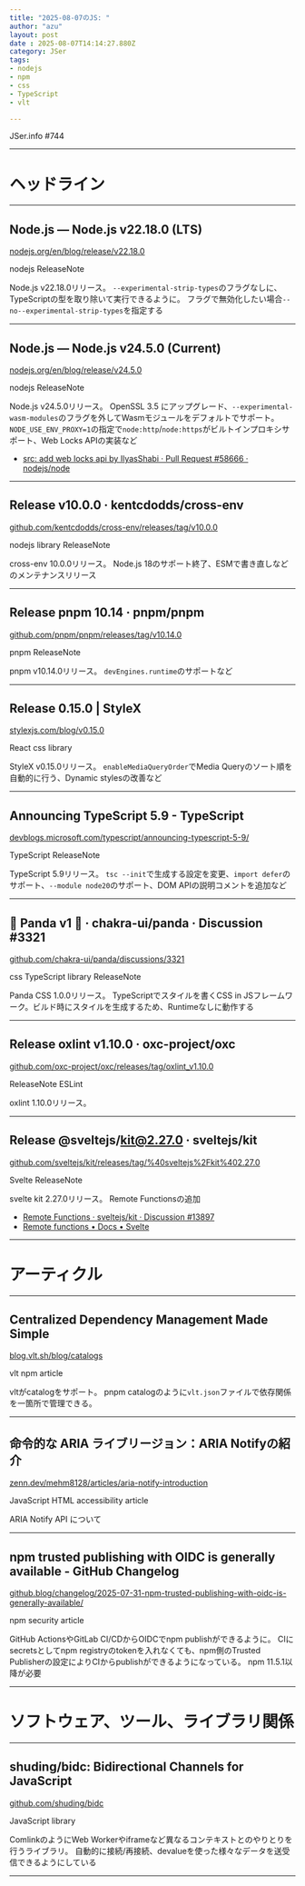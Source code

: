 ```yaml
---
title: "2025-08-07のJS: "
author: "azu"
layout: post
date : 2025-08-07T14:14:27.880Z
category: JSer
tags:
- nodejs
- npm
- css
- TypeScript
- vlt

---
```


JSer.info #744

----

<h1 class="site-genre">ヘッドライン</h1>

----

## Node.js — Node.js v22.18.0 (LTS)
[nodejs.org/en/blog/release/v22.18.0](https://nodejs.org/en/blog/release/v22.18.0 "Node.js — Node.js v22.18.0 (LTS)")
<p class="jser-tags jser-tag-icon"><span class="jser-tag">nodejs</span> <span class="jser-tag">ReleaseNote</span></p>

Node.js v22.18.0リリース。
`--experimental-strip-types`のフラグなしに、TypeScriptの型を取り除いて実行できるように。
フラグで無効化したい場合`--no--experimental-strip-types`を指定する


----

## Node.js — Node.js v24.5.0 (Current)
[nodejs.org/en/blog/release/v24.5.0](https://nodejs.org/en/blog/release/v24.5.0 "Node.js — Node.js v24.5.0 (Current)")
<p class="jser-tags jser-tag-icon"><span class="jser-tag">nodejs</span> <span class="jser-tag">ReleaseNote</span></p>

Node.js v24.5.0リリース。
OpenSSL 3.5 にアップグレード、`--experimental-wasm-modules`のフラグを外してWasmモジュールをデフォルトでサポート。
`NODE_USE_ENV_PROXY=1`の指定で`node:http`/`node:https`がビルトインプロキシサポート、Web Locks APIの実装など

- [src: add web locks api by IlyasShabi · Pull Request #58666 · nodejs/node](https://github.com/nodejs/node/pull/58666 "src: add web locks api by IlyasShabi · Pull Request #58666 · nodejs/node")

----

## Release v10.0.0 · kentcdodds/cross-env
[github.com/kentcdodds/cross-env/releases/tag/v10.0.0](https://github.com/kentcdodds/cross-env/releases/tag/v10.0.0 "Release v10.0.0 · kentcdodds/cross-env")
<p class="jser-tags jser-tag-icon"><span class="jser-tag">nodejs</span> <span class="jser-tag">library</span> <span class="jser-tag">ReleaseNote</span></p>

cross-env 10.0.0リリース。
Node.js 18のサポート終了、ESMで書き直しなどのメンテナンスリリース


----

## Release pnpm 10.14 · pnpm/pnpm
[github.com/pnpm/pnpm/releases/tag/v10.14.0](https://github.com/pnpm/pnpm/releases/tag/v10.14.0 "Release pnpm 10.14 · pnpm/pnpm")
<p class="jser-tags jser-tag-icon"><span class="jser-tag">pnpm</span> <span class="jser-tag">ReleaseNote</span></p>

pnpm v10.14.0リリース。
`devEngines.runtime`のサポートなど


----

## Release 0.15.0 | StyleX
[stylexjs.com/blog/v0.15.0](https://stylexjs.com/blog/v0.15.0 "Release 0.15.0 | StyleX")
<p class="jser-tags jser-tag-icon"><span class="jser-tag">React</span> <span class="jser-tag">css</span> <span class="jser-tag">library</span></p>

StyleX v0.15.0リリース。
`enableMediaQueryOrder`でMedia Queryのソート順を自動的に行う、Dynamic stylesの改善など


----

## Announcing TypeScript 5.9 - TypeScript
[devblogs.microsoft.com/typescript/announcing-typescript-5-9/](https://devblogs.microsoft.com/typescript/announcing-typescript-5-9/ "Announcing TypeScript 5.9 - TypeScript")
<p class="jser-tags jser-tag-icon"><span class="jser-tag">TypeScript</span> <span class="jser-tag">ReleaseNote</span></p>

TypeScript 5.9リリース。
`tsc --init`で生成する設定を変更、`import defer`のサポート、`--module node20`のサポート、DOM APIの説明コメントを追加など


----

## 🐼 Panda v1 🎊 · chakra-ui/panda · Discussion #3321
[github.com/chakra-ui/panda/discussions/3321](https://github.com/chakra-ui/panda/discussions/3321 "🐼 Panda v1 🎊 · chakra-ui/panda · Discussion #3321")
<p class="jser-tags jser-tag-icon"><span class="jser-tag">css</span> <span class="jser-tag">TypeScript</span> <span class="jser-tag">library</span> <span class="jser-tag">ReleaseNote</span></p>

Panda CSS 1.0.0リリース。
TypeScriptでスタイルを書くCSS in JSフレームワーク。ビルド時にスタイルを生成するため、Runtimeなしに動作する


----

## Release oxlint v1.10.0 · oxc-project/oxc
[github.com/oxc-project/oxc/releases/tag/oxlint\_v1.10.0](https://github.com/oxc-project/oxc/releases/tag/oxlint_v1.10.0 "Release oxlint v1.10.0 · oxc-project/oxc")
<p class="jser-tags jser-tag-icon"><span class="jser-tag">ReleaseNote</span> <span class="jser-tag">ESLint</span></p>

oxlint 1.10.0リリース。


----

## Release @sveltejs/kit@2.27.0 · sveltejs/kit
[github.com/sveltejs/kit/releases/tag/%40sveltejs%2Fkit%402.27.0](https://github.com/sveltejs/kit/releases/tag/%40sveltejs%2Fkit%402.27.0 "Release @sveltejs/kit@2.27.0 · sveltejs/kit")
<p class="jser-tags jser-tag-icon"><span class="jser-tag">Svelte</span> <span class="jser-tag">ReleaseNote</span></p>

svelte kit 2.27.0リリース。
Remote Functionsの追加

- [Remote Functions · sveltejs/kit · Discussion #13897](https://github.com/sveltejs/kit/discussions/13897 "Remote Functions · sveltejs/kit · Discussion #13897")
- [Remote functions • Docs • Svelte](https://svelte.dev/docs/kit/remote-functions "Remote functions • Docs • Svelte")

----
<h1 class="site-genre">アーティクル</h1>

----

## Centralized Dependency Management Made Simple
[blog.vlt.sh/blog/catalogs](https://blog.vlt.sh/blog/catalogs "Centralized Dependency Management Made Simple")
<p class="jser-tags jser-tag-icon"><span class="jser-tag">vlt</span> <span class="jser-tag">npm</span> <span class="jser-tag">article</span></p>

vltがcatalogをサポート。
pnpm catalogのように`vlt.json`ファイルで依存関係を一箇所で管理できる。


----

## 命令的な ARIA ライブリージョン：ARIA Notifyの紹介
[zenn.dev/mehm8128/articles/aria-notify-introduction](https://zenn.dev/mehm8128/articles/aria-notify-introduction "命令的な ARIA ライブリージョン：ARIA Notifyの紹介")
<p class="jser-tags jser-tag-icon"><span class="jser-tag">JavaScript</span> <span class="jser-tag">HTML</span> <span class="jser-tag">accessibility</span> <span class="jser-tag">article</span></p>

ARIA Notify API について


----

## npm trusted publishing with OIDC is generally available - GitHub Changelog
[github.blog/changelog/2025-07-31-npm-trusted-publishing-with-oidc-is-generally-available/](https://github.blog/changelog/2025-07-31-npm-trusted-publishing-with-oidc-is-generally-available/ "npm trusted publishing with OIDC is generally available - GitHub Changelog")
<p class="jser-tags jser-tag-icon"><span class="jser-tag">npm</span> <span class="jser-tag">security</span> <span class="jser-tag">article</span></p>

GitHub ActionsやGitLab CI/CDからOIDCでnpm publishができるように。
CIにsecretsとしてnpm registryのtokenを入れなくても、npm側のTrusted Publisherの設定によりCIからpublishができるようになっている。
npm 11.5.1以降が必要


----
<h1 class="site-genre">ソフトウェア、ツール、ライブラリ関係</h1>

----

## shuding/bidc: Bidirectional Channels for JavaScript
[github.com/shuding/bidc](https://github.com/shuding/bidc "shuding/bidc: Bidirectional Channels for JavaScript")
<p class="jser-tags jser-tag-icon"><span class="jser-tag">JavaScript</span> <span class="jser-tag">library</span></p>

ComlinkのようにWeb Workerやiframeなど異なるコンテキストとのやりとりを行うライブラリ。
自動的に接続/再接続、devalueを使った様々なデータを送受信できるようにしている


----
